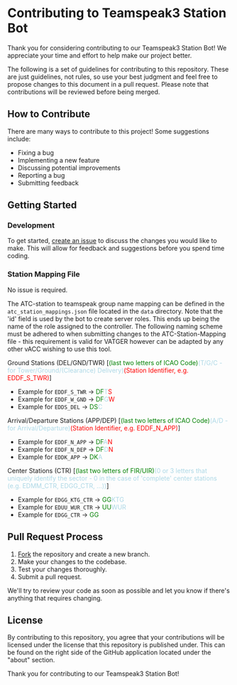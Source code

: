 # Contributing to Teamspeak3 Station Bot

Thank you for considering contributing to our Teamspeak3 Station Bot! We appreciate your time and effort to help make our project better.

The following is a set of guidelines for contributing to this repository. These are just guidelines, not rules, so use your best judgment and feel free to propose changes to this document in a pull request. Please note that contributions will be reviewed before being merged.

## How to Contribute

There are many ways to contribute to this project! Some suggestions include:

- Fixing a bug
- Implementing a new feature
- Discussing potential improvements
- Reporting a bug
- Submitting feedback

## Getting Started

### Development

To get started, [create an issue](https://github.com/vatger/teamspeak-station-bot/issues) to discuss the changes you would like to make. 
This will allow for feedback and suggestions before you spend time coding.

### Station Mapping File

No issue is required.

The ATC-station to teamspeak group name mapping can be defined in the `atc_station_mappings.json` file located in the `data` directory.
Note that the 'id' field is used by the bot to create server roles. This ends up being the name of the role assigned to the controller.
The following naming scheme must be adhered to when submitting changes to the ATC-Station-Mapping file - this requirement is valid for VATGER however can be adapted by any other vACC wishing to use this tool.

Ground Stations (DEL/GND/TWR)
[<span style="color:green">(last two letters of ICAO Code)</span><span style="color:lightblue">(T/G/C - for Tower/Ground/(Clearance) Delivery)</span><span style="color:red">(Station Identifier, e.g. EDDF_S_TWR)</span>]
- Example for `EDDF_S_TWR` -> <span style="color:green">DF</span><span style="color:lightblue">T</span><span style="color:red">S</span>
- Example for `EDDF_W_GND` -> <span style="color:green">DF</span><span style="color:lightblue">G</span><span style="color:red">W</span>
- Example for `EDDS_DEL` -> <span style="color:green">DS</span><span style="color:lightblue">C</span>

Arrival/Departure Stations (APP/DEP)
[<span style="color:green">(last two letters of ICAO Code)</span><span style="color:lightblue">(A/D - for Arrival/Departure)</span><span style="color:red">(Station Identifier, e.g. EDDF_N_APP)</span>]
- Example for `EDDF_N_APP` -> <span style="color:green">DF</span><span style="color:lightblue">A</span><span style="color:red">N</span>
- Example for `EDDF_N_DEP` -> <span style="color:green">DF</span><span style="color:lightblue">D</span><span style="color:red">N</span>
- Example for `EDDK_APP` -> <span style="color:green">DK</span><span style="color:lightblue">A</span>

Center Stations (CTR)
[<span style="color:green">(last two letters of FIR/UIR)</span><span style="color:lightblue">(0 or 3 letters that uniquely identify the sector - 0 in the case of 'complete' center stations (e.g. EDMM_CTR, EDGG_CTR, ...))</span>]
- Example for `EDGG_KTG_CTR` -> <span style="color:green">GG</span><span style="color:lightblue">KTG</span>
- Example for `EDUU_WUR_CTR` -> <span style="color:green">UU</span><span style="color:lightblue">WUR</span>
- Example for `EDGG_CTR` -> <span style="color:green">GG</span>

## Pull Request Process

1. [Fork](https://help.github.com/en/github/getting-started-with-github/fork-a-repo) the repository and create a new branch.
2. Make your changes to the codebase.
3. Test your changes thoroughly.
4. Submit a pull request.

We'll try to review your code as soon as possible and let you know if there's anything that requires changing. 

## License

By contributing to this repository, you agree that your contributions will be licensed under the license that this repository is published under.
This can be found on the right side of the GitHub application located under the "about" section.

Thank you for contributing to our Teamspeak3 Station Bot!